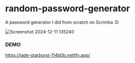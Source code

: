 # random-password-generator

A password generator I did from scratch on Scrimba :D

![Screenshot 2024-12-11 135240](https://github.com/user-attachments/assets/5355fa10-38eb-4b64-ad40-6e5b09090c6e)

### DEMO
https://jade-starburst-114b0b.netlify.app/
